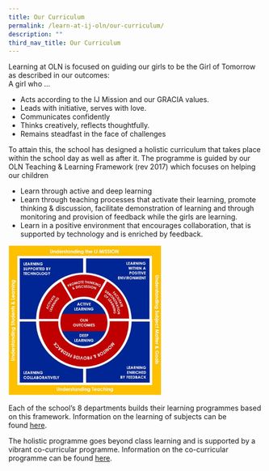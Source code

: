 ```yaml
---
title: Our Curriculum
permalink: /learn-at-ij-oln/our-curriculum/
description: ""
third_nav_title: Our Curriculum
---
```

<p>Learning at OLN is focused on guiding our girls to be the Girl of Tomorrow as described in our outcomes:<br />A girl who &hellip;&nbsp;</p>
<ul>
<li>Acts according to the IJ Mission and our GRACIA values.</li>
<li>Leads with initiative, serves with love.</li>
<li>Communicates confidently</li>
<li>Thinks creatively, reflects thoughtfully.</li>
<li>Remains steadfast in the face of challenges&nbsp;</li>
</ul>
<p>To attain this, the school has designed a holistic curriculum that takes place within the school day as well as after it. The programme is guided by our OLN Teaching &amp; Learning Framework (rev 2017) which focuses on helping our children</p>
<ul>
<li>Learn through active and deep learning</li>
<li>Learn through teaching processes that activate their learning, promote thinking &amp; discussion, facilitate demonstration of learning and through monitoring and provision of feedback while the girls are learning.&nbsp;</li>
<li>Learn in a positive environment that encourages collaboration, that is supported by technology and is enriched by feedback.</li>
</ul>
<img style="width: 60%;" src="/images/tl.png" />
<p>Each of the school&rsquo;s 8 departments builds their learning programmes based on this framework. Information on the learning of subjects can be found&nbsp;<a href="/learn-at-ij-oln/our-curriculum/tnl-framework" target="">here</a>.</p>
<p>The holistic programme goes beyond class learning and is supported by a vibrant co-curricular programme. Information on the co-curricular programme can be found&nbsp;<a href="/learn-at-ij-oln/co-curricular-programmes/oln-360-programme/" target="">here</a>.&nbsp;</p>